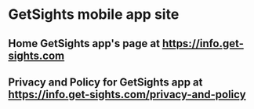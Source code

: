 # GetSights mobile app site

## Home GetSights app's page at https://info.get-sights.com

## Privacy and Policy for GetSights app at https://info.get-sights.com/privacy-and-policy
